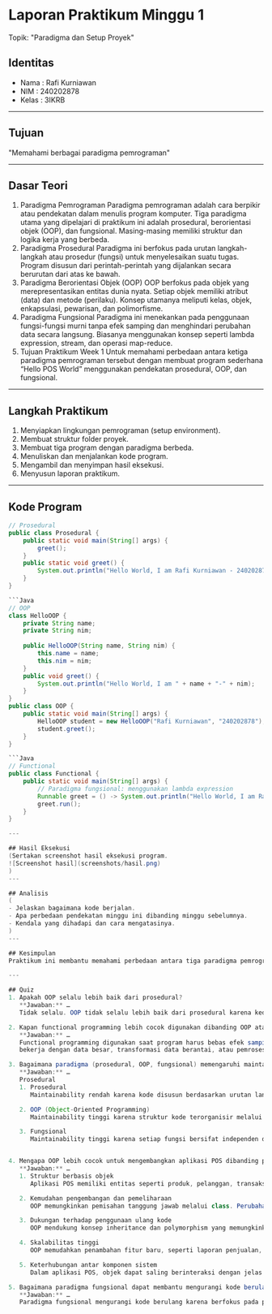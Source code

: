 # Laporan Praktikum Minggu 1
Topik: "Paradigma dan Setup Proyek"

## Identitas
- Nama  : Rafi Kurniawan
- NIM   : 240202878
- Kelas : 3IKRB

---

## Tujuan
"Memahami berbagai paradigma pemrograman"

---

## Dasar Teori  
1. Paradigma Pemrograman Paradigma pemrograman adalah cara berpikir atau pendekatan dalam menulis program komputer. Tiga paradigma utama yang dipelajari di praktikum ini adalah prosedural, berorientasi objek (OOP), dan fungsional. Masing-masing memiliki struktur dan logika kerja yang berbeda.
2. Paradigma Prosedural Paradigma ini berfokus pada urutan langkah-langkah atau prosedur (fungsi) untuk menyelesaikan suatu tugas. Program disusun dari perintah-perintah yang dijalankan secara berurutan dari atas ke bawah.
3. Paradigma Berorientasi Objek (OOP) OOP berfokus pada objek yang merepresentasikan entitas dunia nyata. Setiap objek memiliki atribut (data) dan metode (perilaku). Konsep utamanya meliputi kelas, objek, enkapsulasi, pewarisan, dan polimorfisme.
4. Paradigma Fungsional Paradigma ini menekankan pada penggunaan fungsi-fungsi murni tanpa efek samping dan menghindari perubahan data secara langsung. Biasanya menggunakan konsep seperti lambda expression, stream, dan operasi map-reduce.
5. Tujuan Praktikum Week 1 Untuk memahami perbedaan antara ketiga paradigma pemrograman tersebut dengan membuat program sederhana “Hello POS World” menggunakan pendekatan prosedural, OOP, dan fungsional.

---

## Langkah Praktikum
1. Menyiapkan lingkungan pemrograman (setup environment).
2. Membuat struktur folder proyek.
3. Membuat tiga program dengan paradigma berbeda.
4. Menuliskan dan menjalankan kode program.
5. Mengambil dan menyimpan hasil eksekusi.
6. Menyusun laporan praktikum.

---

## Kode Program
```Java
// Prosedural
public class Prosedural {
    public static void main(String[] args) {
        greet();
    }
    public static void greet() {
        System.out.println("Hello World, I am Rafi Kurniawan - 240202878");
    }
}

```Java
// OOP
class HelloOOP {
    private String name;
    private String nim;
    
    public HelloOOP(String name, String nim) {
        this.name = name;
        this.nim = nim;
    }
    public void greet() {
        System.out.println("Hello World, I am " + name + "-" + nim);
    }
}
public class OOP {
    public static void main(String[] args) {
        HelloOOP student = new HelloOOP("Rafi Kurniawan", "240202878");
        student.greet();
    }
}

```Java
// Functional
public class Functional {
    public static void main(String[] args) {
        // Paradigma fungsional: menggunakan lambda expression
        Runnable greet = () -> System.out.println("Hello World, I am Rafi Kurniawan - 240202878");
        greet.run();
    }
}

---

## Hasil Eksekusi
(Sertakan screenshot hasil eksekusi program.  
![Screenshot hasil](screenshots/hasil.png)
)
---

## Analisis
(
- Jelaskan bagaimana kode berjalan.  
- Apa perbedaan pendekatan minggu ini dibanding minggu sebelumnya.  
- Kendala yang dihadapi dan cara mengatasinya.  
)
---

## Kesimpulan
Praktikum ini membantu memahami perbedaan antara tiga paradigma pemrograman — yaitu prosedural, berorientasi objek (OOP), dan fungsional.

---

## Quiz
1. Apakah OOP selalu lebih baik dari prosedural?  
   **Jawaban:** …  
   Tidak selalu. OOP tidak selalu lebih baik dari prosedural karena keduanya digunakan untuk kebutuhan yang berbeda.

2. Kapan functional programming lebih cocok digunakan dibanding OOP atau prosedural?  
   **Jawaban:** …  
   Functional programming digunakan saat program harus bebas efek samping (pure function), mudah diuji, dan mudah dijalankan secara paralel. Paradigma ini lebih efisien ketika
   bekerja dengan data besar, transformasi data berantai, atau pemrosesan paralel karena setiap fungsi berdiri sendiri tanpa mengubah keadaan global.  

3. Bagaimana paradigma (prosedural, OOP, fungsional) memengaruhi maintainability dan scalability aplikasi? 
   **Jawaban:** …  
   Prosedural
   1. Prosedural
      Maintainability rendah karena kode disusun berdasarkan urutan langkah dan sering bergantung pada variabel global. Saat program tumbuh besar, perubahan satu bagian dapat memengaruhi bagian lain. Scalability juga rendah karena sulit menambah fitur tanpa mengubah struktur utama.

   2. OOP (Object-Oriented Programming)
      Maintainability tinggi karena struktur kode terorganisir melalui class dan objek. Setiap bagian memiliki tanggung jawab jelas, sehingga perubahan dapat dilakukan tanpa memengaruhi keseluruhan sistem. Scalability juga tinggi karena konsep inheritance dan polymorphism memungkinkan penambahan fitur baru tanpa mengubah kode lama.

   3. Fungsional
      Maintainability tinggi karena setiap fungsi bersifat independen dan tidak memiliki efek samping. Perubahan satu fungsi tidak memengaruhi fungsi lain. Scalability juga tinggi karena paradigma ini mendukung pemrosesan paralel dan komposisi fungsi yang efisien, sehingga mudah diperluas untuk menangani beban data yang lebih besar.


4. Mengapa OOP lebih cocok untuk mengembangkan aplikasi POS dibanding prosedural?
   **Jawaban:** …  
   1. Struktur berbasis objek
      Aplikasi POS memiliki entitas seperti produk, pelanggan, transaksi, dan kasir. Dalam OOP, setiap entitas dapat dibuat sebagai objek dengan atribut dan perilaku sendiri, sehingga kode lebih terorganisir.

   2. Kemudahan pengembangan dan pemeliharaan
      OOP memungkinkan pemisahan tanggung jawab melalui class. Perubahan pada satu class tidak memengaruhi class lain, sehingga sistem mudah diperbarui atau diperluas tanpa mengubah keseluruhan program.

   3. Dukungan terhadap penggunaan ulang kode
      OOP mendukung konsep inheritance dan polymorphism yang memungkinkan penggunaan ulang kode. Misalnya, class produk dapat diturunkan menjadi produk makanan, minuman, atau pakaian tanpa menulis ulang logika utama.

   4. Skalabilitas tinggi
      OOP memudahkan penambahan fitur baru, seperti laporan penjualan, sistem diskon, atau integrasi pembayaran digital, tanpa mengganggu struktur program yang sudah ada.

   5. Keterhubungan antar komponen sistem
      Dalam aplikasi POS, objek dapat saling berinteraksi dengan jelas. Misalnya, objek transaksi dapat berhubungan dengan objek produk dan pelanggan secara teratur, sehingga sistem lebih konsisten dan mudah dipahami.

5. Bagaimana paradigma fungsional dapat membantu mengurangi kode berulang (boilerplate code)?
   **Jawaban:** …  
   Paradigma fungsional mengurangi kode berulang karena berfokus pada penggunaan fungsi murni, komposisi fungsi, dan ekspresi deklaratif untuk menggantikan pola kode yang berulang.

